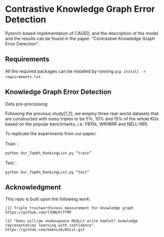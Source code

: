 # Contrastive Knowledge Graph Error Detection
Pytorch-based implementation of CAGED, and the description of the model and the results can be found in the paper: "Contrastive Knowledge Graph Error Detection".

## Requirements

All the required packages can be installed by running `pip install -r requirements.txt`.

## Knowledge Graph Error Detection

Data pre-processing:

Following the previous study[1,2], we employ three real-world datasets that are constructed with noisy triples to be 5%, 10% and 15% of the whole KGs based on the popular benchmarks, i.e. FB15k, WN18RR and NELL-995.

To replicate the experiments from our paper:

Train：

`python Our_TopK%_RankingList.py “train”`


Test：

`python Our_TopK%_RankingList.py “test”`



## Acknowledgment
This repo is built upon the following work:
```
[1] Triple trustworthiness measurement for knowledge graph
https://github.com/TJUNLP/TTMF

[2] "Does william shakespeare REALLY write hamlet? knowledge representation learning with confidence".
https://github.com/GemsLab/KGist.git
```


